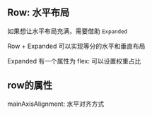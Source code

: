 ## Row: 水平布局

如果想让水平布局充满，需要借助 `Expanded`

Row + Expanded 可以实现等分的水平和垂直布局

Expanded 有一个属性为 flex: 可以设置权重占比

## row的属性
mainAxisAlignment: 水平对齐方式